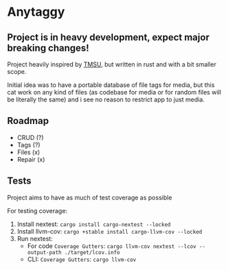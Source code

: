 # Anytaggy

## Project is in heavy development, expect major breaking changes!

Project heavily inspired by [TMSU](https://github.com/oniony/TMSU), but written in rust and with a bit smaller scope.

Initial idea was to have a portable database of file tags for media, but this cat work on any kind of files (as codebase for media or for random files will be literally the same) and i see no reason to restrict app to just media.

## Roadmap
* CRUD (?)
 * Tags (?)
 * Files (x)
* Repair (x)

## Tests
Project aims to have as much of test coverage as possible

For testing coverage:
1. Install nextest: `cargo install cargo-nextest --locked`
2. Install llvm-cov: `cargo +stable install cargo-llvm-cov --locked`
3. Run nextest:
    * For code `Coverage Gutters`: `cargo llvm-cov nextest --lcov --output-path ./target/lcov.info`
    * CLI: `Coverage Gutters`: `cargo llvm-cov`